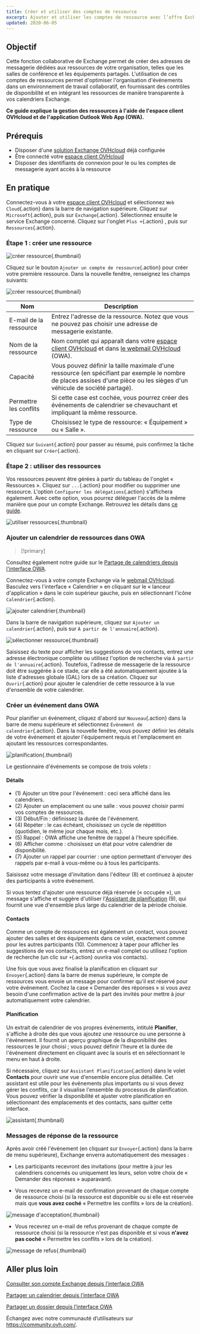 ```yaml
---
title: Créer et utiliser des comptes de ressource
excerpt: Ajouter et utiliser les comptes de ressource avec l’offre Exchange
updated: 2020-06-05
---
```


## Objectif

Cette fonction collaborative de Exchange permet de créer des adresses de messagerie dédiées aux ressources de votre organisation, telles que les salles de conférence et les équipements partagés. L'utilisation de ces comptes de ressources permet d'optimiser  l'organisation d'événements dans un environnement de travail collaboratif, en fournissant des contrôles de disponibilité et en intégrant les ressources de manière transparente à vos calendriers Exchange.

**Ce guide explique la gestion des ressources à l'aide de l'espace client OVHcloud et de l'application Outlook Web App (OWA).**

## Prérequis

- Disposer d'une [solution Exchange OVHcloud](https://www.ovhcloud.com/fr-ca/emails/hosted-exchange/) déjà configurée
- Être connecté votre [espace client OVHcloud](https://ca.ovh.com/auth/?action=gotomanager&from=https://www.ovh.com/ca/fr/&ovhSubsidiary=qc)
- Disposer des identifiants de connexion pour le ou les comptes de messagerie ayant accès à la ressource

## En pratique

Connectez-vous à votre  [espace client OVHcloud](https://ca.ovh.com/auth/?action=gotomanager&from=https://www.ovh.com/ca/fr/&ovhSubsidiary=qc) et sélectionnez `Web Cloud`{.action} dans la barre de navigation supérieure. Cliquez sur `Microsoft`{.action}, puis sur `Exchange`{.action}. Sélectionnez ensuite le service Exchange concerné. Cliquez sur l'onglet `Plus +`{.action} , puis sur `Ressources`{.action}.

### Étape 1 : créer une ressource

![créer ressource](images/exchange-resources-step1.png){.thumbnail}

Cliquez sur le bouton `Ajouter un compte de ressource`{.action} pour créer votre première ressource. Dans la nouvelle fenêtre, renseignez les champs suivants:

![créer ressource](images/exchange-resources-step2.png){.thumbnail}

|Nom|Description|
|---|---|
|E-mail de la ressource|Entrez l'adresse de la ressource. Notez que vous ne pouvez pas choisir une adresse de messagerie existante.|
|Nom de la ressource|Nom complet qui apparaît dans votre  [espace client OVHcloud](https://ca.ovh.com/auth/?action=gotomanager&from=https://www.ovh.com/ca/fr/&ovhSubsidiary=qc) et dans [le webmail OVHcloud](https://www.ovh.com/ca/fr/mail/) (OWA).|
|Capacité|Vous pouvez définir la taille maximale d'une ressource (en spécifiant par exemple le nombre de places assises d'une pièce ou les sièges d'un véhicule de société partagé).|
|Permettre les conflits|Si cette case est cochée, vous pourrez créer des événements de calendrier se chevauchant et impliquant la même ressource.|
|Type de ressource|Choisissez le type de ressource: « Équipement » ou « Salle ».|

Cliquez sur `Suivant`{.action} pour passer au résumé, puis confirmez la tâche en cliquant sur `Créer`{.action}.

### Étape 2 : utiliser des ressources

Vos ressources peuvent être gérées à partir du tableau de l'onglet « Ressources ». Cliquez sur `...`{.action} pour modifier ou supprimer une ressource. L'option  `Configurer les délégations`{.action} s'affichera également. Avec cette option, vous pourrez déléguer l'accès de la même manière que pour un compte Exchange. Retrouvez les détails dans [ce guide](/pages/web_cloud/email_and_collaborative_solutions/microsoft_exchange/feature_delegation).

![utiliser ressources](images/exchange-resources-step3.png){.thumbnail}

### Ajouter un calendrier de ressources dans OWA

> [!primary]
>
Consultez également notre guide sur le [Partage de calendriers depuis l'interface OWA](/pages/web_cloud/email_and_collaborative_solutions/using_the_outlook_web_app_webmail/owa_calendar_sharing).
>

Connectez-vous à votre compte Exchange via le [webmail OVHcloud](https://www.ovh.com/ca/fr/mail/). Basculez vers l'interface « Calendrier » en cliquant sur le « lanceur d'application » dans le coin supérieur gauche, puis en sélectionnant l'icône `Calendrier`{.action}.

![ajouter calendrier](images/exchange-calendars-step1.png){.thumbnail}

Dans la barre de navigation supérieure, cliquez sur `Ajouter un calendrier`{.action}, puis sur `À partir de l'annuaire`{.action}.

![sélectionner ressource](images/exchange-resources-step4.png){.thumbnail}

Saisissez du texte pour afficher les suggestions de vos contacts, entrez une adresse électronique complète ou utilisez l'option de recherche via `À partir de l'annuaire`{.action}. Toutefois, l'adresse de messagerie de la ressource doit être suggérée à ce stade, car elle a été automatiquement ajoutée à la liste d'adresses globale (GAL) lors de sa création. Cliquez sur `Ouvrir`{.action} pour ajouter le calendrier de cette ressource à la vue d'ensemble de votre calendrier.

### Créer un événement dans OWA

Pour planifier un événement, cliquez d'abord sur `Nouveau`{.action} dans la barre de menu supérieure et sélectionnez `Évènement de calendrier`{.action}. Dans la nouvelle fenêtre, vous pouvez définir les détails de votre événement et ajouter l'équipement requis et l'emplacement en ajoutant les ressources correspondantes.

![planification](images/exchange-resources-step5_1.png){.thumbnail}

Le gestionnaire d'événements se compose de trois volets :

#### Détails

- (1) Ajouter un titre pour l'événement : ceci sera affiché dans les calendriers.
- (2) Ajouter un emplacement ou une salle : vous pouvez choisir parmi vos comptes de ressources.
- (3) Début/Fin : définissez la durée de l'événement.
- (4) Répéter : le cas échéant, choisissez un cycle de répétition (quotidien, le même jour chaque mois, etc.).
- (5) Rappel : OWA affiche une fenêtre de rappel à l'heure spécifiée.
- (6) Afficher comme : choisissez un état pour votre calendrier de disponibilité.
- (7) Ajouter un rappel par courrier : une option permettant d'envoyer des rappels par e-mail à vous-même ou à tous les participants.

Saisissez votre message d'invitation dans l'éditeur  (8) et continuez à ajouter des participants à votre événement.

Si vous tentez d'ajouter une ressource déjà réservée (« occupée »), un message s'affiche et suggère d'utiliser l'[Assistant de planification](./#planification) (9), qui fournit une vue d'ensemble plus large du calendrier de la période choisie.

#### Contacts

Comme un compte de ressources est également un contact, vous pouvez ajouter des salles et des équipements dans ce volet, exactement comme pour les autres participants (10). Commencez à taper pour afficher les suggestions de vos contacts, entrez un e-mail complet ou utilisez l'option de recherche (un clic sur `+`{.action} ouvrira vos contacts).

Une fois que vous avez finalisé la planification en cliquant sur `Envoyer`{.action} dans la barre de menus supérieure, le compte de ressources vous envoie un message pour confirmer qu'il est réservé pour votre événement. Cochez la case « Demander des réponses » si vous avez besoin d'une confirmation active de la part des invités pour mettre à jour automatiquement votre calendrier.

#### Planification

Un extrait de calendrier de vos propres événements, intitulé **Planifier**, s'affiche à droite dès que vous ajoutez une ressource ou une personne à l'événement. Il fournit un aperçu graphique de la disponibilité des ressources le jour choisi ; vous pouvez définir l'heure et la durée de l'événement directement en cliquant avec la souris et en sélectionnant le menu en haut à droite.

Si nécessaire, cliquez sur `Assistant Planification`{.action} dans le volet **Contacts** pour ouvrir une vue d'ensemble encore plus détaillée. Cet assistant est utile pour les événements plus importants ou si vous devez gérer les conflits, car il visualise l'ensemble du processus de planification. Vous pouvez vérifier la disponibilité et ajuster votre planification en sélectionnant des emplacements et des contacts, sans quitter cette interface.

![assistant](images/exchange-resources-step6.png){.thumbnail}

### Messages de réponse de la ressource

Après avoir créé l'événement (en cliquant sur `Envoyer`{.action} dans la barre de menu supérieure), Exchange enverra automatiquement des messages :

- Les participants recevront des invitations (pour mettre à jour les calendriers concernés ou uniquement les leurs, selon votre choix de « Demander des réponses » auparavant).

- Vous recevrez un e-mail de confirmation provenant de chaque compte de ressource choisi (si la ressource est disponible ou si elle est réservée mais que **vous avez coché** « Permettre les conflits » lors de la création).

![message d'acceptation](images/exchange-resources-step7.png){.thumbnail}

- Vous recevrez un e-mail de refus provenant de chaque compte de ressource choisi (si la ressource n'est pas disponible et si vous **n'avez pas coché** « Permettre les conflits » lors de la création).

![message de refus](images/exchange-resources-step8.png){.thumbnail}

## Aller plus loin

[Consulter son compte Exchange depuis l’interface OWA](/pages/web_cloud/email_and_collaborative_solutions/using_the_outlook_web_app_webmail/email_owa)

[Partager un calendrier depuis l’interface OWA](/pages/web_cloud/email_and_collaborative_solutions/using_the_outlook_web_app_webmail/owa_calendar_sharing)

[Partager un dossier depuis l’interface OWA](/pages/web_cloud/email_and_collaborative_solutions/using_the_outlook_web_app_webmail/owa_directory_sharing)

Échangez avec notre communauté d’utilisateurs sur <https://community.ovh.com/>.
